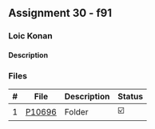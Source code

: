 ## Assignment 30 - f91

### Loic Konan

#### Description

> 
>
>
### Files

|   #   | File     | Description | Status                  |
| :---: | -------- | ----------- | ----------------------- |
|   1   | [P10696](./P10696) | Folder      | :ballot_box_with_check: |
